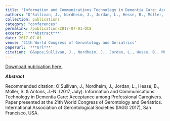 ```yaml
---
title: "Information and Communications Technology in Dementia Care: Acceptance among Professional Caregivers"
authors: "O'Sullivan, J., Nordheim, J., Jordan, L., Hesse, B., Möller, S. & Antons, J.-N."
collection: publications
category: "conferences"
permalink: /publication/2017-07-01-OC8
excerpt: '***Abstract***'
date: 2017-07-01
venue: '21th World Congress of Gerontology and Geriatrics'
paperurl: '***Url***'
citation: 'O&apos;Sullivan, J., Nordheim, J., Jordan, L., Hesse, B., Möller, S. &amp; Antons, J.-N. (2017, July). Information and Communications Technology in Dementia Care: Acceptance among Professional Caregivers. Paper presented at the 21th World Congress of Gerontology and Geriatrics. International Association of Gerontological Societies (IAGG 2017), San Francisco, USA.'
---
```


<a href='***Url***'>Download publication here.</a>

***Abstract***

Recommended citation: O'Sullivan, J., Nordheim, J., Jordan, L., Hesse, B., Möller, S. & Antons, J.-N. (2017, July). Information and Communications Technology in Dementia Care: Acceptance among Professional Caregivers. Paper presented at the 21th World Congress of Gerontology and Geriatrics. International Association of Gerontological Societies (IAGG 2017), San Francisco, USA.
